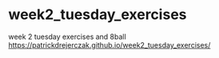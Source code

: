 # week2_tuesday_exercises
week 2 tuesday exercises and 8ball
https://patrickdrejerczak.github.io/week2_tuesday_exercises/
